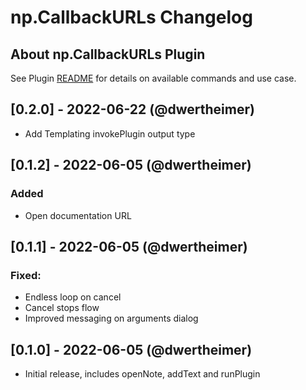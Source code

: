 # np.CallbackURLs Changelog

## About np.CallbackURLs Plugin

See Plugin [README](https://github.com/NotePlan/plugins/blob/main/np.CallbackURLs/README.md) for details on available commands and use case.

## [0.2.0] - 2022-06-22 (@dwertheimer)
- Add Templating invokePlugin output type

## [0.1.2] - 2022-06-05 (@dwertheimer)
### Added
- Open documentation URL

## [0.1.1] - 2022-06-05 (@dwertheimer)
### Fixed:
- Endless loop on cancel
- Cancel stops flow
- Improved messaging on arguments dialog
## [0.1.0] - 2022-06-05 (@dwertheimer)
- Initial release, includes openNote, addText and runPlugin